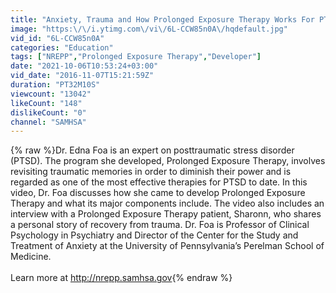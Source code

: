 ```yaml
---
title: "Anxiety, Trauma and How Prolonged Exposure Therapy Works For PTSD ft. Dr. Edna Foa"
image: "https:\/\/i.ytimg.com\/vi\/6L-CCW85n0A\/hqdefault.jpg"
vid_id: "6L-CCW85n0A"
categories: "Education"
tags: ["NREPP","Prolonged Exposure Therapy","Developer"]
date: "2021-10-06T10:53:24+03:00"
vid_date: "2016-11-07T15:21:59Z"
duration: "PT32M10S"
viewcount: "13042"
likeCount: "148"
dislikeCount: "0"
channel: "SAMHSA"
---
```

{% raw %}Dr. Edna Foa is an expert on posttraumatic stress disorder (PTSD). The program she developed, Prolonged Exposure Therapy, involves revisiting traumatic memories in order to diminish their power and is regarded as one of the most effective therapies for PTSD to date. In this video, Dr. Foa discusses how she came to develop Prolonged Exposure Therapy and what its major components include. The video also includes an interview with a Prolonged Exposure Therapy patient, Sharonn, who shares a personal story of recovery from trauma. Dr. Foa is Professor of Clinical Psychology in Psychiatry and Director of the Center for the Study and Treatment of Anxiety at the University of Pennsylvania’s Perelman School of Medicine.<br /><br />Learn more at <a rel="nofollow" target="blank" href="http://nrepp.samhsa.gov">http://nrepp.samhsa.gov</a>{% endraw %}
